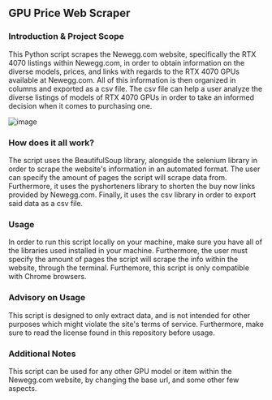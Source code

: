 ## GPU Price Web Scraper

### Introduction & Project Scope
This Python script scrapes the Newegg.com website, specifically the RTX 4070 listings within Newegg.com, in order to obtain information on the diverse models, prices, and links with regards to the RTX 4070 GPUs available at Newegg.com. All of this information is then organized in columns and exported as a csv file. The csv file can help a user analyze the diverse listings of models of RTX 4070 GPUs in order to take an informed decision when it comes to purchasing one.

![image](https://github.com/Lorenzo-Castellini-Coutin/GPU-Price-Web-Scraper/assets/153740191/dc77fd03-5bbb-4a57-abbb-6368f1b39a39)

### How does it all work?
The script uses the BeautifulSoup library, alongside the selenium library in order to scrape the website's information in an automated format. The user can specify the amount of pages the script will scrape data from. Furthermore, it uses the pyshorteners library to shorten the buy now links provided by Newegg.com. Finally, it uses the csv library in order to export said data as a csv file.

### Usage
In order to run this script locally on your machine, make sure you have all of the libraries used installed in your machine. Furthermore, the user must specify the amount of pages the script will scrape the info within the website, through the terminal. Furthemore, this script is only compatible with Chrome browsers.

### Advisory on Usage
This script is designed to only extract data, and is not intended for other purposes which might violate the site's terms of service. Furthermore, make sure to read the license found in this repository before usage.

### Additional Notes
This script can be used for any other GPU model or item within the Newegg.com website, by changing the base url, and some other few aspects.
